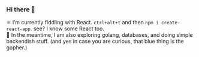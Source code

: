 ### Hi there 👋

⚛ I’m currently fiddling with React. `ctrl+alt+t` and then `npm i create-react-app`. see? I know some React too.  
🔵 In the meantime, I am also exploring golang, databases, and doing simple backendish stuff. (and yes in case you are curious, that blue thing is the gopher.)
